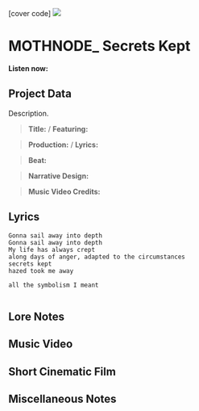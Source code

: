 [cover code] ![](57175019_319474918741616_8502199518755923887_n.jpg)

# MOTHNODE_ Secrets Kept

**Listen now:** 

## Project Data

Description.

> **Title:**  / **Featuring:** 

> **Production:**  / **Lyrics:** 

> **Beat:**

> **Narrative Design:**

> **Music Video Credits:**


## Lyrics

```
Gonna sail away into depth
Gonna sail away into depth
My life has always crept 
along days of anger, adapted to the circumstances
secrets kept
hazed took me away

all the symbolism I meant


```

## Lore Notes

## Music Video

## Short Cinematic Film

## Miscellaneous Notes
